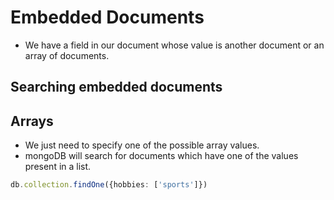 # Embedded Documents

- We have a field in our document whose value is another document or an array of documents.


## Searching embedded documents

## Arrays

- We just need to specify one of the possible array values.
- mongoDB will search for documents which have one of the values present in a list.

```ts
db.collection.findOne({hobbies: ['sports']})
```
